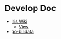 # Develop Doc

- [Iris Wiki](https://github.com/kataras/iris/wiki)
  - [View](https://github.com/kataras/iris/wiki/View)
- [go-bindata](https://github.com/go-bindata/go-bindata)
